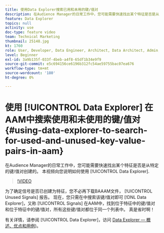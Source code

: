 ```yaml
---
title: 使用Data Explorer搜索已用和未用的键/值对
description: 在Audience Manager的日常工作中，您可能需要快速找出某个特征是否是从特定的键/值对创建的。 本视频向您说明如何使用Data Explorer来查找。
feature: Data Explorer
topics: null
activity: use
doc-type: feature video
team: Technical Marketing
thumbnail: 25148.jpg
kt: 1760
role: User, Developer, Data Engineer, Architect, Data Architect, Admin, Leader
level: Beginner
exl-id: 3a9b135f-033f-4beb-a4f8-65df1b34e9f9
source-git-commit: e5c694156ce6196b312fc54ae59755bac07ea676
workflow-type: tm+mt
source-wordcount: '180'
ht-degree: 0%

---
```


# 使用 [!UICONTROL Data Explorer] 在AAM中搜索使用和未使用的键/值对 {#using-data-explorer-to-search-for-used-and-unused-key-value-pairs-in-aam}

在Audience Manager的日常工作中，您可能需要快速找出某个特征是否是从特定的键/值对创建的。 本视频向您说明如何使用 [!UICONTROL Data Explorer].

>[!VIDEO](https://video.tv.adobe.com/v/25148/?quality=12)

为了确定信号是否已创建为特征，您不必再下载BAAAM文件， [!UICONTROL Unused Signals] 报告。 现在，您只需在中搜索该键/值对即可 [!DNL Data Explorer]，又称 [!UICONTROL Signals] 在AAM中，找到位于特征中的键/值对和位于特征中的键/值对，所有这些键/值对都位于同一个列表中。 真是省时啊！

有关详情，请参阅 [!UICONTROL Data Explorer]，访问 [Data Explorer — 概述、优点和用例](https://experienceleague.adobe.com/docs/audience-manager/user-guide/features/data-explorer/data-explorer-overview.html?lang=en))。
